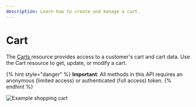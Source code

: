 ```yaml
---
description: Learn how to create and manage a cart.
---
```


# Cart

The [Carts ](https://www.digitalriver.com/docs/commerce-api-reference/#tag/Carts)resource provides access to a customer's cart and cart data. Use the Cart resource to get, update, or modify a cart.

{% hint style="danger" %}
**Important**: All methods in this API requires an anonymous (limited access) or authenticated (full access) token.
{% endhint %}

![Example shopping cart ](../../.gitbook/assets/2a56cbc-Digital\_River\_Demo\_Online\_Store\_Checkout\_cart.png)
